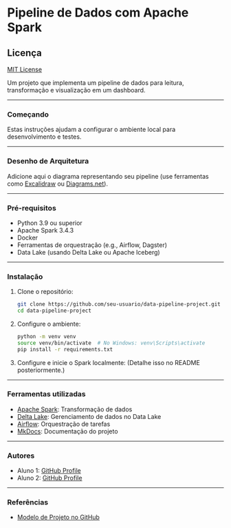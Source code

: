 # Pipeline de Dados com Apache Spark

## Licença
[MIT License](LICENSE)

Um projeto que implementa um pipeline de dados para leitura, transformação e visualização em um dashboard.

---

### Começando
Estas instruções ajudam a configurar o ambiente local para desenvolvimento e testes.

---

### Desenho de Arquitetura
Adicione aqui o diagrama representando seu pipeline (use ferramentas como [Excalidraw](https://excalidraw.com) ou [Diagrams.net](https://app.diagrams.net)).

---

### Pré-requisitos
- Python 3.9 ou superior
- Apache Spark 3.4.3
- Docker
- Ferramentas de orquestração (e.g., Airflow, Dagster)
- Data Lake (usando Delta Lake ou Apache Iceberg)

---

### Instalação
1. Clone o repositório:
   ```bash
   git clone https://github.com/seu-usuario/data-pipeline-project.git
   cd data-pipeline-project
   ```

2. Configure o ambiente:
   ```bash
   python -m venv venv
   source venv/bin/activate  # No Windows: venv\Scripts\activate
   pip install -r requirements.txt
   ```

3. Configure e inicie o Spark localmente:
   (Detalhe isso no README posteriormente.)

---

### Ferramentas utilizadas
- [Apache Spark](https://spark.apache.org): Transformação de dados
- [Delta Lake](https://delta.io/): Gerenciamento de dados no Data Lake
- [Airflow](https://airflow.apache.org/): Orquestração de tarefas
- [MkDocs](https://www.mkdocs.org): Documentação do projeto

---

### Autores
- Aluno 1: [GitHub Profile](https://github.com/seu-usuario)
- Aluno 2: [GitHub Profile](https://github.com/seu-usuario)

---

### Referências
- [Modelo de Projeto no GitHub](https://github.com/jlsilva01/projeto-ed-satc)

